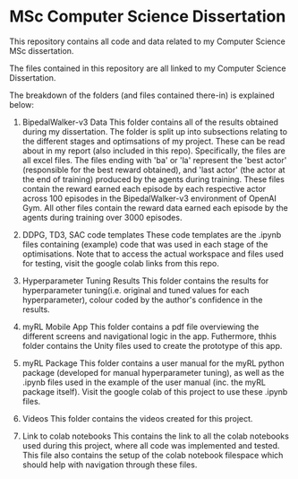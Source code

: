 # MSc Computer Science Dissertation
 This repository contains all code and data related to my Computer Science MSc dissertation.
 
The files contained in this repository are all linked to my Computer Science Dissertation.

The breakdown of the folders (and files contained there-in) is explained below:


1. BipedalWalker-v3 Data
This folder contains all of the results obtained during my dissertation. The folder is split up into subsections relating to the different 
stages and optimsations of my project. These can be read about in my report (also included in this repo). 
Specifically, the files are all excel files. The files ending with 'ba' or 'la' represent the 'best actor' (responsible for the best 
reward obtained), and 'last actor' (the actor at the end of training) produced by the agents during training. These files contain the reward 
earned each episode by each respective actor across 100 episodes in the BipedalWalker-v3 environment of OpenAI Gym. All other files contain 
the reward data earned each episode by the agents during training over 3000 episodes.

2. DDPG, TD3, SAC code templates
These code templates are the .ipynb files containing (example) code that was used in each stage of the optimisations. Note that to access the
actual workspace and files used for testing, visit the google colab links from this repo.

3. Hyperparameter Tuning Results
This folder contains the results for hyperparameter tuning(i.e. original and tuned values for each hyperparameter), colour coded by 
the author's confidence in the results.

4. myRL Mobile App
This folder contains a pdf file overviewing the different screens and navigational logic in the app. Futhermore, thhis folder contains the
Unity files used to create the prototype of this app. 

5. myRL Package
This folder contains a user manual for the myRL python package (developed for manual hyperparameter tuning), as well as the .ipynb files 
used in the example of the user manual (inc. the myRL package itself). Visit the google colab of this project to use these .ipynb files.

6. Videos
This folder contains the videos created for this project.

7. Link to colab notebooks
This contains the link to all the colab notebooks used during this project, where all code was implemented and tested. This file also contains 
the setup of the colab notebook filespace which should help with navigation through these files.
